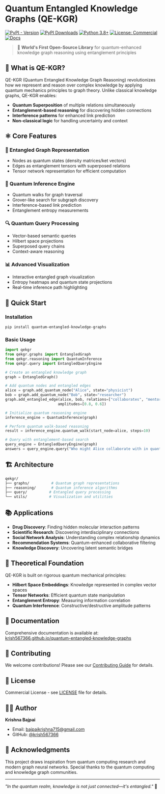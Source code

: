 # Quantum Entangled Knowledge Graphs (QE-KGR)

[![PyPI - Version](https://img.shields.io/pypi/v/quantum-entangled-knowledge-graphs?color=purple&label=PyPI&logo=pypi)](https://pypi.org/project/quantum-entangled-knowledge-graphs/)
[![PyPI Downloads](https://static.pepy.tech/badge/quantum-entangled-knowledge-graphs)](https://pepy.tech/projects/quantum-entangled-knowledge-graphs)
[![Python 3.8+](https://img.shields.io/badge/python-3.8+-blacksvg)](https://www.python.org/downloads/)
[![License: Commercial](https://img.shields.io/badge/license-commercial-blueviolet?logo=briefcase)](https://krish567366.github.io/license-server/)
[![Docs](https://img.shields.io/badge/docs-online-blue?logo=readthedocs)](https://krish567366.github.io/quantum-entangled-knowledge-graphs/)

> 🚀 **World's First Open-Source Library** for quantum-enhanced knowledge graph reasoning using entanglement principles

## 🧠 What is QE-KGR?

QE-KGR (Quantum Entangled Knowledge Graph Reasoning) revolutionizes how we represent and reason over complex knowledge by applying quantum mechanics principles to graph theory. Unlike classical knowledge graphs, QE-KGR enables:

- **Quantum Superposition** of multiple relations simultaneously
- **Entanglement-based reasoning** for discovering hidden connections
- **Interference patterns** for enhanced link prediction
- **Non-classical logic** for handling uncertainty and context

## ⚛️ Core Features

### 🔗 Entangled Graph Representation

- Nodes as quantum states (density matrices/ket vectors)
- Edges as entanglement tensors with superposed relations
- Tensor network representation for efficient computation

### 🧮 Quantum Inference Engine

- Quantum walks for graph traversal
- Grover-like search for subgraph discovery
- Interference-based link prediction
- Entanglement entropy measurements

### 🔍 Quantum Query Processing

- Vector-based semantic queries
- Hilbert space projections
- Superposed query chains
- Context-aware reasoning

### 📊 Advanced Visualization

- Interactive entangled graph visualization
- Entropy heatmaps and quantum state projections
- Real-time inference path highlighting

## 🚀 Quick Start

### Installation

```bash
pip install quantum-entangled-knowledge-graphs
```

### Basic Usage

```python
import qekgr
from qekgr.graphs import EntangledGraph
from qekgr.reasoning import QuantumInference
from qekgr.query import EntangledQueryEngine

# Create an entangled knowledge graph
graph = EntangledGraph()

# Add quantum nodes and entangled edges
alice = graph.add_quantum_node("Alice", state="physicist")
bob = graph.add_quantum_node("Bob", state="researcher")
graph.add_entangled_edge(alice, bob, relations=["collaborates", "mentors"], 
                        amplitudes=[0.8, 0.6])

# Initialize quantum reasoning engine
inference_engine = QuantumInference(graph)

# Perform quantum walk-based reasoning
result = inference_engine.quantum_walk(start_node=alice, steps=10)

# Query with entanglement-based search
query_engine = EntangledQueryEngine(graph)
answers = query_engine.query("Who might Alice collaborate with in quantum research?")
```

## 🏗️ Architecture

```bash
qekgr/
├── graphs/          # Quantum graph representations
├── reasoning/       # Quantum inference algorithms  
├── query/          # Entangled query processing
└── utils/          # Visualization and utilities
```

## 📚 Applications

- **Drug Discovery**: Finding hidden molecular interaction patterns
- **Scientific Research**: Discovering interdisciplinary connections
- **Social Network Analysis**: Understanding complex relationship dynamics
- **Recommendation Systems**: Quantum-enhanced collaborative filtering
- **Knowledge Discovery**: Uncovering latent semantic bridges

## 🔬 Theoretical Foundation

QE-KGR is built on rigorous quantum mechanical principles:

- **Hilbert Space Embeddings**: Knowledge represented in complex vector spaces
- **Tensor Networks**: Efficient quantum state manipulation
- **Entanglement Entropy**: Measuring information correlation
- **Quantum Interference**: Constructive/destructive amplitude patterns

## 📖 Documentation

Comprehensive documentation is available at: [krish567366.github.io/quantum-entangled-knowledge-graphs](https://krish567366.github.io/quantum-entangled-knowledge-graphs/)

## 🤝 Contributing

We welcome contributions! Please see our [Contributing Guide](CONTRIBUTING.md) for details.

## 📝 License

Commercial License - see [LICENSE](LICENSE) file for details.

## 👨‍💻 Author

**Krishna Bajpai**

- Email: [bajpaikrishna715@gmail.com](mailto:bajpaikrishna715@gmail.com)
- GitHub: [@krish567366](https://github.com/krish567366)

## 🙏 Acknowledgments

This project draws inspiration from quantum computing research and modern graph neural networks. Special thanks to the quantum computing and knowledge graph communities.

---

*"In the quantum realm, knowledge is not just connected—it's entangled."* 🌌
